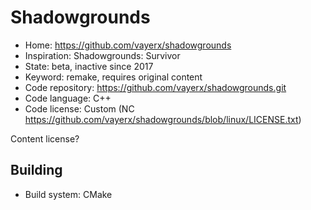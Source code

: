 # Shadowgrounds

- Home: https://github.com/vayerx/shadowgrounds
- Inspiration: Shadowgrounds: Survivor
- State: beta, inactive since 2017
- Keyword: remake, requires original content
- Code repository: https://github.com/vayerx/shadowgrounds.git
- Code language: C++
- Code license: Custom (NC https://github.com/vayerx/shadowgrounds/blob/linux/LICENSE.txt)

Content license?

## Building

- Build system: CMake
